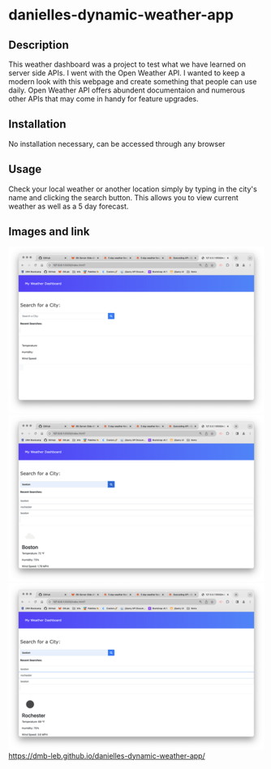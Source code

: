 # danielles-dynamic-weather-app

## Description
This weather dashboard was a project to test what we have learned on server side APIs. I went with the Open Weather API. I wanted to keep a modern look with this webpage and create something that people can use daily. Open Weather API offers abundent documentaion and numerous other APIs that may come in handy for feature upgrades.


## Installation
No installation necessary, can be accessed through any browser

## Usage
Check your local weather or another location simply by typing in the city's name and clicking the search button. This allows you to view current weather as well as a 5 day forecast.

## Images and link
![Alt text](assets/images/weatherAppOne.png)
![Alt text](assets/images/weatherAppTwo.png)
![Alt text](assets/images/weatherAppThree.png)
https://dmb-leb.github.io/danielles-dynamic-weather-app/ 
